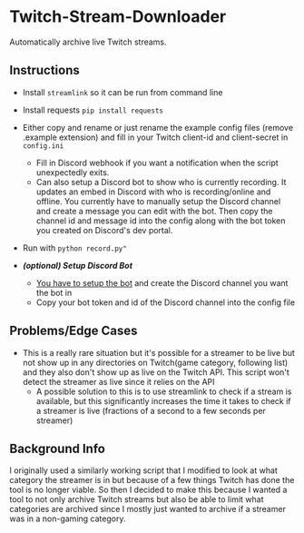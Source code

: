 # Twitch-Stream-Downloader

Automatically archive live Twitch streams.

## Instructions

- Install `streamlink` so it can be run from command line
- Install requests `pip install requests`
- Either copy and rename or just rename the example config files (remove .example extension) and fill in your Twitch client-id and client-secret in `config.ini`
    - Fill in Discord webhook if you want a notification when the script unexpectedly exits.
    - Can also setup a Discord bot to show who is currently recording. It updates an embed in Discord with who is recording/online and offline. You currently have to manually setup the Discord channel and create a message you can edit with the bot. Then copy the channel id and message id into the config along with the bot token you created on Discord's dev portal.
- Run with `python record.py"`

- ***(optional) Setup Discord Bot***
    - [You have to setup the bot](https://discordpy.readthedocs.io/en/latest/discord.html) and create the Discord channel you want the bot in
    - Copy your bot token and id of the Discord channel into the config file

## Problems/Edge Cases

- This is a really rare situation but it's possible for a streamer to be live but not show up in any directories on Twitch(game category, following list) and they also don't show up as live on the Twitch API. This script won't detect the streamer as live since it relies on the API
    - A possible solution to this is to use streamlink to check if a stream is available, but this significantly increases the time it takes to check if a streamer is live (fractions of a second to a few seconds per streamer)

## Background Info
I originally used a similarly working script that I modified to look at what category the streamer is in but because of a few things Twitch has done the tool is no longer viable. So then I decided to make this because I wanted a tool to not only archive Twitch streams but also be able to limit what categories are archived since I mostly just wanted to archive if a streamer was in a non-gaming category. 
